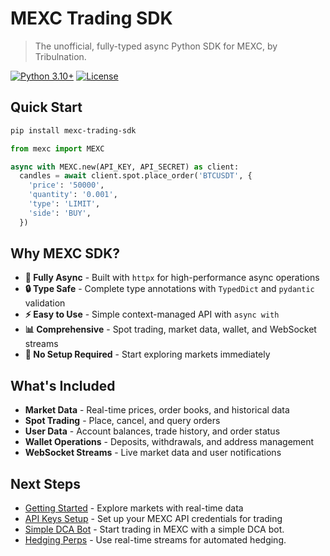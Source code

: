 # MEXC Trading SDK

> The unofficial, fully-typed async Python SDK for MEXC, by Tribulnation.

[![Python 3.10+](https://img.shields.io/badge/python-3.10+-blue.svg)](https://www.python.org/downloads/)
[![License](https://img.shields.io/badge/license-MIT-green.svg)](LICENSE)

## Quick Start

```bash
pip install mexc-trading-sdk
```

```python
from mexc import MEXC

async with MEXC.new(API_KEY, API_SECRET) as client:
  candles = await client.spot.place_order('BTCUSDT', {
    'price': '50000',
    'quantity': '0.001',
    'type': 'LIMIT',
    'side': 'BUY',
  })
```

## Why MEXC SDK?

- **🚀 Fully Async** - Built with `httpx` for high-performance async operations
- **🔒 Type Safe** - Complete type annotations with `TypedDict` and `pydantic` validation
- **⚡ Easy to Use** - Simple context-managed API with `async with`
- **📊 Comprehensive** - Spot trading, market data, wallet, and WebSocket streams
- **🎯 No Setup Required** - Start exploring markets immediately

## What's Included

- **Market Data** - Real-time prices, order books, and historical data
- **Spot Trading** - Place, cancel, and query orders
- **User Data** - Account balances, trade history, and order status
- **Wallet Operations** - Deposits, withdrawals, and address management
- **WebSocket Streams** - Live market data and user notifications

## Next Steps

- [Getting Started](/getting-started) - Explore markets with real-time data
- [API Keys Setup](/api-keys) - Set up your MEXC API credentials for trading
- [Simple DCA Bot](/simple-dca-bot) - Start trading in MEXC with a simple DCA bot.
- [Hedging Perps](/hedging-perps) - Use real-time streams for automated hedging.
